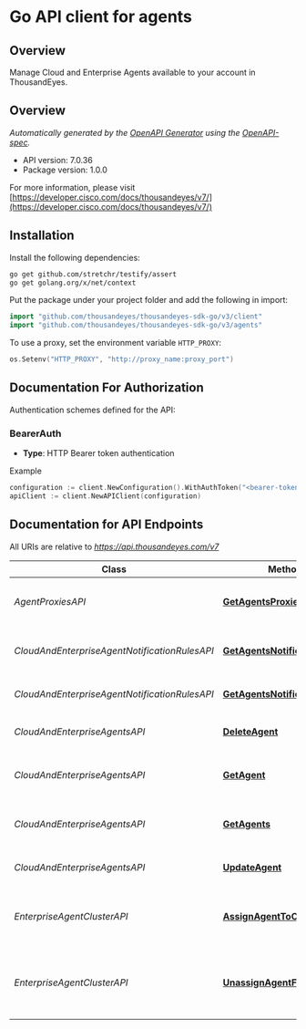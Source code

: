 # Go API client for agents


## Overview
Manage Cloud and Enterprise Agents available to your account in ThousandEyes.

## Overview
*Automatically generated by the [OpenAPI Generator](https://openapi-generator.tech) using the [OpenAPI-spec](https://www.openapis.org/).*

- API version: 7.0.36
- Package version: 1.0.0

For more information, please visit [https://developer.cisco.com/docs/thousandeyes/v7/](https://developer.cisco.com/docs/thousandeyes/v7/)

## Installation

Install the following dependencies:

```sh
go get github.com/stretchr/testify/assert
go get golang.org/x/net/context
```

Put the package under your project folder and add the following in import:

```go
import "github.com/thousandeyes/thousandeyes-sdk-go/v3/client"
import "github.com/thousandeyes/thousandeyes-sdk-go/v3/agents"
```

To use a proxy, set the environment variable `HTTP_PROXY`:

```go
os.Setenv("HTTP_PROXY", "http://proxy_name:proxy_port")
```

## Documentation For Authorization

Authentication schemes defined for the API:
### BearerAuth
- **Type**: HTTP Bearer token authentication

Example

```go
configuration := client.NewConfiguration().WithAuthToken("<bearer-token>")
apiClient := client.NewAPIClient(configuration)
```

## Documentation for API Endpoints

All URIs are relative to *https://api.thousandeyes.com/v7*

Class | Method | HTTP request | Description
------------ | ------------- | ------------- | -------------
*AgentProxiesAPI* | [**GetAgentsProxies**](docs/AgentProxiesAPI.md#getagentsproxies) | **Get** /agents/proxies | List Enterprise Agent Proxies
*CloudAndEnterpriseAgentNotificationRulesAPI* | [**GetAgentsNotificationRule**](docs/CloudAndEnterpriseAgentNotificationRulesAPI.md#getagentsnotificationrule) | **Get** /agents/notification-rules/{notificationRuleId} | Retrieve agent notification rule
*CloudAndEnterpriseAgentNotificationRulesAPI* | [**GetAgentsNotificationRules**](docs/CloudAndEnterpriseAgentNotificationRulesAPI.md#getagentsnotificationrules) | **Get** /agents/notification-rules | List agent notification rules
*CloudAndEnterpriseAgentsAPI* | [**DeleteAgent**](docs/CloudAndEnterpriseAgentsAPI.md#deleteagent) | **Delete** /agents/{agentId} | Delete Enterprise Agent
*CloudAndEnterpriseAgentsAPI* | [**GetAgent**](docs/CloudAndEnterpriseAgentsAPI.md#getagent) | **Get** /agents/{agentId} | Retrieve Cloud and Enterprise Agent
*CloudAndEnterpriseAgentsAPI* | [**GetAgents**](docs/CloudAndEnterpriseAgentsAPI.md#getagents) | **Get** /agents | List Cloud and Enterprise Agents
*CloudAndEnterpriseAgentsAPI* | [**UpdateAgent**](docs/CloudAndEnterpriseAgentsAPI.md#updateagent) | **Put** /agents/{agentId} | Update Enterprise Agent
*EnterpriseAgentClusterAPI* | [**AssignAgentToCluster**](docs/EnterpriseAgentClusterAPI.md#assignagenttocluster) | **Post** /agents/{agentId}/cluster/assign | Add member to Enterprise Agent cluster
*EnterpriseAgentClusterAPI* | [**UnassignAgentFromCluster**](docs/EnterpriseAgentClusterAPI.md#unassignagentfromcluster) | **Post** /agents/{agentId}/cluster/unassign | Remove member from Enterprise Agent cluster

